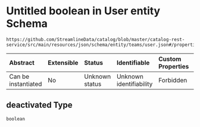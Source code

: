 # Untitled boolean in User entity Schema

```text
https://github.com/StreamlineData/catalog/blob/master/catalog-rest-service/src/main/resources/json/schema/entity/teams/user.json#/properties/deactivated
```

| Abstract | Extensible | Status | Identifiable | Custom Properties | Additional Properties | Access Restrictions | Defined In |
| :--- | :--- | :--- | :--- | :--- | :--- | :--- | :--- |
| Can be instantiated | No | Unknown status | Unknown identifiability | Forbidden | Allowed | none | [user.json\*](https://github.com/parthp2107/jsonTesting/tree/982c19ce17ac8d846e924786a3bf1598f2ce11b7/Entities/out/entity/teams/user.json) |

## deactivated Type

`boolean`

